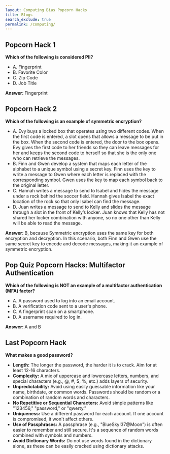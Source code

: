 ```yaml
---
layout: Computing Bias Popcorn Hacks
title: Blogs
search_exclude: true
permalink: /computing/
---
```


<div class="popcorn-hack">
  <h2>Popcorn Hack 1</h2>
  <p><strong>Which of the following is considered PII?</strong></p>
  <ul>
    <li>A. Fingerprint</li>
    <li>B. Favorite Color</li>
    <li>C. Zip Code</li>
    <li>D. Job Title</li>
  </ul>
  <p><strong>Answer: </strong>Fingerprint</p>
</div>

<div class="popcorn-hack">
  <h2>Popcorn Hack 2</h2>
  <p><strong>Which of the following is an example of symmetric encryption?</strong></p>
  <ul>
    <li>A. Evy buys a locked box that operates using two different codes. When the first code is entered, a slot opens that allows a message to be put in the box. When the second code is entered, the door to the box opens. Evy gives the first code to her friends so they can leave messages for her and keeps the second code to herself so that she is the only one who can retrieve the messages.</li>
    <li>B. Finn and Gwen develop a system that maps each letter of the alphabet to a unique symbol using a secret key. Finn uses the key to write a message to Gwen where each letter is replaced with the corresponding symbol. Gwen uses the key to map each symbol back to the original letter.</li>
    <li>C. Hannah writes a message to send to Isabel and hides the message under a rock behind the soccer field. Hannah gives Isabel the exact location of the rock so that only Isabel can find the message.</li>
    <li>D. Juan writes a message to send to Kelly and slides the message through a slot in the front of Kelly’s locker. Juan knows that Kelly has not shared her locker combination with anyone, so no one other than Kelly will be able to read the message.</li>
  </ul>
  <p><strong>Answer: </strong>B, because Symmetric encryption uses the same key for both encryption and decryption. In this scenario, both Finn and Gwen use the same secret key to encode and decode messages, making it an example of symmetric encryption.</p>
</div>

<div class="popquiz">
  <h2>Pop Quiz Popcorn Hacks: Multifactor Authentication</h2>
  <p><strong>Which of the following is NOT an example of a multifactor authentication (MFA) factor?</strong></p>
  <ul>
    <li>A. A password used to log into an email account.</li>
    <li>B. A verification code sent to a user's phone.</li>
    <li>C. A fingerprint scan on a smartphone.</li>
    <li>D. A username required to log in.</li>
  </ul>
  <p><strong>Answer: </strong>A and B</p>
</div>

<div class="popcorn-hack">
  <h2>Last Popcorn Hack</h2>
  <p><strong>What makes a good password?</strong></p>
  <ul>
    <li><strong>Length:</strong> The longer the password, the harder it is to crack. Aim for at least 12-16 characters.</li>
    <li><strong>Complexity:</strong> A mix of uppercase and lowercase letters, numbers, and special characters (e.g., @, #, $, %, etc.) adds layers of security.</li>
    <li><strong>Unpredictability:</strong> Avoid using easily guessable information like your name, birthdate, or common words. Passwords should be random or a combination of random words and characters.</li>
    <li><strong>No Repetitive or Sequential Characters:</strong> Avoid simple patterns like "123456," "password," or "qwerty."</li>
    <li><strong>Uniqueness:</strong> Use a different password for each account. If one account is compromised, it won't affect others.</li>
    <li><strong>Use of Passphrases:</strong> A passphrase (e.g., "BlueSky!37@Moon") is often easier to remember and still secure. It's a sequence of random words combined with symbols and numbers.</li>
    <li><strong>Avoid Dictionary Words:</strong> Do not use words found in the dictionary alone, as these can be easily cracked using dictionary attacks.</li>
  </ul>
</div>
